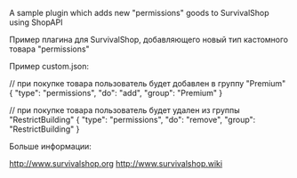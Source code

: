 A sample plugin which adds new "permissions" goods to SurvivalShop using ShopAPI

Пример плагина для SurvivalShop, добавляющего новый тип кастомного товара "permissions"

Пример custom.json:

// при покупке товара пользователь будет добавлен в группу "Premium"
{
	"type": "permissions",
	"do": "add",
	"group": "Premium"
}

// при покупке товара пользователь будет удален из группы "RestrictBuilding"
{
	"type": "permissions",
	"do": "remove",
	"group": "RestrictBuilding"
}

Больше информации:

http://www.survivalshop.org
http://www.survivalshop.wiki